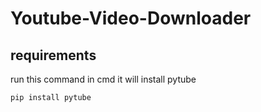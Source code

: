 # Youtube-Video-Downloader
## requirements
run this command in cmd
it will install pytube
```
pip install pytube
```
  
